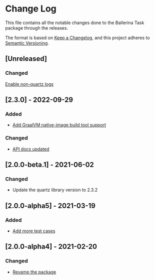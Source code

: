# Change Log
This file contains all the notable changes done to the Ballerina Task package through the releases.

The format is based on [Keep a Changelog](https://keepachangelog.com/en/1.0.0/),
and this project adheres to [Semantic Versioning](https://semver.org/spec/v2.0.0.html).

## [Unreleased]

### Changed
[Enable non-quartz logs](https://github.com/ballerina-platform/ballerina-standard-library/issues/4282)

## [2.3.0] - 2022-09-29

### Added
- [Add GraalVM native-image build tool support](https://github.com/ballerina-platform/ballerina-standard-library/issues/3315)

### Changed
- [API docs updated](https://github.com/ballerina-platform/ballerina-standard-library/issues/3463)

## [2.0.0-beta.1] - 2021-06-02

### Changed
- Update the quartz library version to 2.3.2

## [2.0.0-alpha5] - 2021-03-19

### Added
- [Add more test cases](https://github.com/ballerina-platform/ballerina-standard-library/issues/1217)

## [2.0.0-alpha4] - 2021-02-20

### Changed
- [Revamp the package](https://github.com/ballerina-platform/ballerina-standard-library/issues/62)
